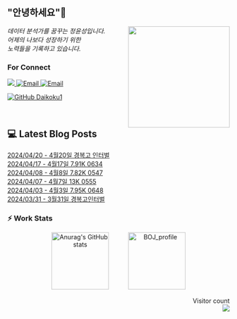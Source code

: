 
<h2> "안녕하세요"👋 </h2>
<img align='right' src="https://user-images.githubusercontent.com/50973778/144942576-b2f10b31-e628-43e4-b7da-3cc2144a5b73.gif" width="230">
<p><em> 데이터 분석가를 꿈꾸는 정윤성입니다.</br> 어제의 나보다 성장하기 위한 </br> 노력들을 기록하고 있습니다.</em></p>

### For Connect
<a href="https://blog.naver.com/jjys9047" target="_blank"><img src="https://img.shields.io/badge/-BLOG-brightgreen?style=flat-square&logo=Bloglovin&logoColor=white">
<a href="https://mail.google.com/mail/?view=cm&amp;fs=1&amp;to=jys9047@gmail.com" target="_blank"><img src="https://img.shields.io/badge/-Gmail-c14438?style=flat-square&logo=Gmail&logoColor=white" alt="Email">
<a href="mailto:jjys9047@naver.com" target="_blank"><img src="https://img.shields.io/badge/-Naver-brightgreen?style=flat-square&logo=Naver&logoColor=white" alt="Email">

[![GitHub Daikoku1](https://img.shields.io/github/followers/Daikoku1?label=follow&style=social)](https://github.com/Daikoku1)

</br>

## 💻 Latest Blog Posts
[2024/04/20 - 4월20일 경복고 인터벌](https://blog.naver.com/jjys9047/223421657776?fromRss=true&trackingCode=rss) <br>
[2024/04/17 - 4월17일 7.91K 0634](https://blog.naver.com/jjys9047/223418848388?fromRss=true&trackingCode=rss) <br>
[2024/04/08 - 4월8일 7.82K 0547](https://blog.naver.com/jjys9047/223409860076?fromRss=true&trackingCode=rss) <br>
[2024/04/07 - 4월7일 13K 0555](https://blog.naver.com/jjys9047/223408438984?fromRss=true&trackingCode=rss) <br>
[2024/04/03 - 4월3일 7.95K 0648](https://blog.naver.com/jjys9047/223404955829?fromRss=true&trackingCode=rss) <br>
[2024/03/31 - 3월31일 경복고인터벌](https://blog.naver.com/jjys9047/223401405208?fromRss=true&trackingCode=rss) <br>


### ⚡ Work Stats
<p align = 'center'>
  <img src="https://github-readme-stats.vercel.app/api?username=Daikoku1&show_icons=true&theme=midnight-purple" alt="Anurag's GitHub stats" height="130" hspace="20"/>
  <img src="http://mazassumnida.wtf/api/v2/generate_badge?boj=jys9047" alt="BOJ_profile" height="130" hspace="20"/>
</p>

<p align="right"> 
  Visitor count<br>
  <img src="https://profile-counter.glitch.me/Daikoku1/count.svg" />
</p>
